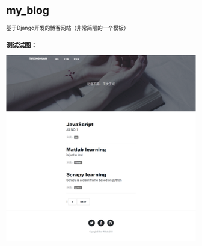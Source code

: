 # my_blog
基于Django开发的博客网站（非常简陋的一个模板）

### 测试试图：
![](https://github.com/tuxinghuan/my_blog/blob/master/TestView.png)

